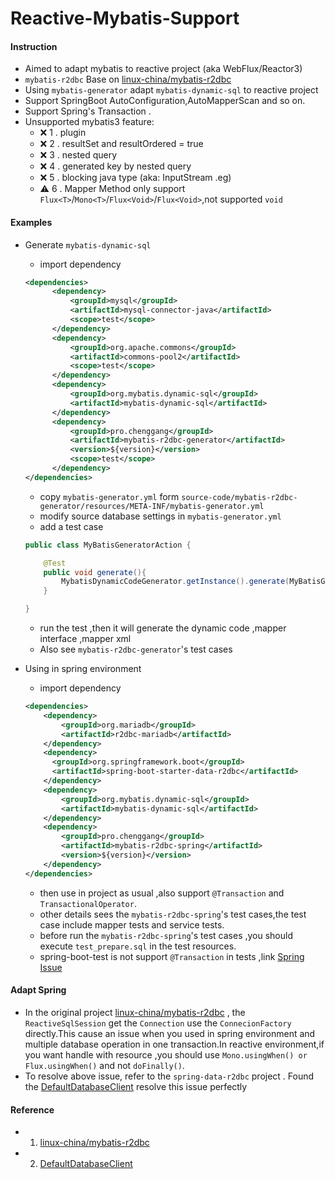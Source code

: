 # Reactive-Mybatis-Support

#### Instruction

* Aimed to adapt mybatis to reactive project (aka WebFlux/Reactor3)
* `mybatis-r2dbc` Base on [linux-china/mybatis-r2dbc](https://github.com/linux-china/mybatis-r2dbc) 
* Using `mybatis-generator` adapt `mybatis-dynamic-sql` to  reactive project
* Support SpringBoot AutoConfiguration,AutoMapperScan and so on.
* Support Spring's Transaction .
* Unsupported mybatis3 feature:
    * ❌ 1 . plugin
    * ❌ 2 . resultSet and resultOrdered = true
    * ❌ 3 . nested query
    * ❌ 4 . generated key by nested query
    * ❌ 5 . blocking java type (aka: InputStream .eg)
    * ⚠️ 6 . Mapper Method only support `Flux<T>`/`Mono<T>`/`Flux<Void>`/`Flux<Void>`,not supported `void` 
#### Examples

* Generate `mybatis-dynamic-sql` 

    * import dependency
    
    ```xml
    <dependencies>
          <dependency>
              <groupId>mysql</groupId>
              <artifactId>mysql-connector-java</artifactId>
              <scope>test</scope>
          </dependency>
          <dependency>
              <groupId>org.apache.commons</groupId>
              <artifactId>commons-pool2</artifactId>
              <scope>test</scope>
          </dependency>
          <dependency>
              <groupId>org.mybatis.dynamic-sql</groupId>
              <artifactId>mybatis-dynamic-sql</artifactId>
          </dependency>
          <dependency>
              <groupId>pro.chenggang</groupId>
              <artifactId>mybatis-r2dbc-generator</artifactId>
              <version>${version}</version>
              <scope>test</scope>
          </dependency>
    </dependencies>
    ```
    
    * copy `mybatis-generator.yml` form `source-code/mybatis-r2dbc-generator/resources/META-INF/mybatis-generator.yml`
    * modify source database settings in `mybatis-generator.yml`
    * add a test case 
    ```java
    public class MyBatisGeneratorAction {
    
        @Test
        public void generate(){
            MybatisDynamicCodeGenerator.getInstance().generate(MyBatisGeneratorAction.class);
        }
    
    }
    ```
    * run the test ,then it will generate the dynamic code ,mapper interface ,mapper xml
    * Also see `mybatis-r2dbc-generator`'s test cases
    
* Using in spring environment

    * import dependency
    
    ```xml
    <dependencies>
        <dependency>
            <groupId>org.mariadb</groupId>
            <artifactId>r2dbc-mariadb</artifactId>
        </dependency>
        <dependency>
          <groupId>org.springframework.boot</groupId>
          <artifactId>spring-boot-starter-data-r2dbc</artifactId>
        </dependency>
        <dependency>
            <groupId>org.mybatis.dynamic-sql</groupId>
            <artifactId>mybatis-dynamic-sql</artifactId>
        </dependency>
        <dependency>
            <groupId>pro.chenggang</groupId>
            <artifactId>mybatis-r2dbc-spring</artifactId>
            <version>${version}</version>
        </dependency>
    </dependencies>
    
    ```
    
    * then use in project as usual ,also support `@Transaction` and `TransactionalOperator`.
    * other details sees the `mybatis-r2dbc-spring`'s test cases,the test case include mapper tests and service tests.
    * before run the `mybatis-r2dbc-spring`'s test cases ,you should execute `test_prepare.sql` in the test resources.
    * spring-boot-test is not support `@Transaction` in tests ,link [Spring Issue](https://github.com/spring-projects/spring-framework/issues/24226)
    


#### Adapt Spring

* In the original project [linux-china/mybatis-r2dbc](https://github.com/linux-china/mybatis-r2dbc) ,
the `ReactiveSqlSession` get the `Connection` use the `ConnecionFactory` directly.This cause an issue when you used in
spring environment and multiple database operation in one transaction.In reactive environment,if you want handle with resource 
,you should use `Mono.usingWhen() or Flux.usingWhen()` and not `doFinally()`.
* To resolve above issue, refer to the `spring-data-r2dbc` project .
Found the [DefaultDatabaseClient](https://github.com/spring-projects/spring-data-r2dbc/blob/main/src/main/java/org/springframework/data/r2dbc/core/DefaultDatabaseClient.java)
 resolve this issue perfectly

#### Reference

* 1. [linux-china/mybatis-r2dbc](https://github.com/linux-china/mybatis-r2dbc)
* 2. [DefaultDatabaseClient](https://github.com/spring-projects/spring-data-r2dbc/blob/main/src/main/java/org/springframework/data/r2dbc/core/DefaultDatabaseClient.java)